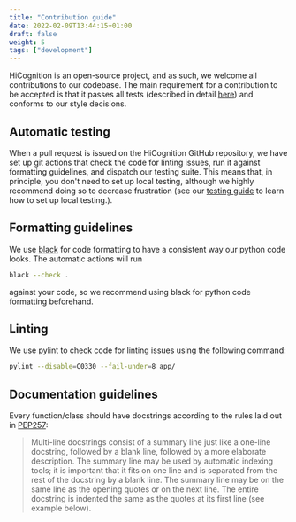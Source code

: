```yaml
---
title: "Contribution guide"
date: 2022-02-09T13:44:15+01:00
draft: false
weight: 5
tags: ["development"]
---
```


HiCognition is an open-source project, and as such, we welcome all contributions to our codebase. The main requirement for a contribution to be accepted is that it passes all tests (described in detail [here](/docs/development/tests)) and conforms to our style decisions. 

## Automatic testing

When a pull request is issued on the HiCognition GitHub repository, we have set up git actions that check the code for linting issues, run it against formatting guidelines, and dispatch our testing suite. This means that, in principle, you don't need to set up local testing, although we highly recommend doing so to decrease frustration (see our [testing guide](/docs/development/tests) to learn how to set up local testing.).


## Formatting guidelines

We use [black](https://github.com/psf/black) for code formatting to have a consistent way our python code looks. The automatic actions will run

```bash
black --check .
```
against your code, so we recommend using black for python code formatting beforehand.

## Linting

We use pylint to check code for linting issues using the following command:

```bash
pylint --disable=C0330 --fail-under=8 app/
```

## Documentation guidelines

Every function/class should have docstrings according to the rules laid out in [PEP257](https://www.python.org/dev/peps/pep-0257/):

>Multi-line docstrings consist of a summary line just like a one-line docstring, followed by a blank line, followed by a more elaborate description. The summary line may be used by automatic indexing tools; it is important that it fits on one line and is separated from the rest of the docstring by a blank line. The summary line may be on the same line as the opening quotes or on the next line. The entire docstring is indented the same as the quotes at its first line (see example below).